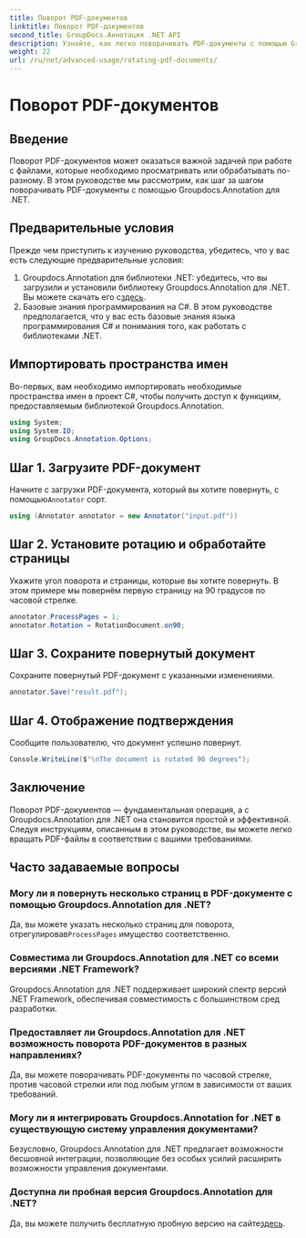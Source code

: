 ```yaml
---
title: Поворот PDF-документов
linktitle: Поворот PDF-документов
second_title: GroupDocs.Аннотация .NET API
description: Узнайте, как легко поворачивать PDF-документы с помощью Groupdocs.Annotation для .NET. Повысьте эффективность управления документами.
weight: 22
url: /ru/net/advanced-usage/rotating-pdf-documents/
---
```


# Поворот PDF-документов

## Введение
Поворот PDF-документов может оказаться важной задачей при работе с файлами, которые необходимо просматривать или обрабатывать по-разному. В этом руководстве мы рассмотрим, как шаг за шагом поворачивать PDF-документы с помощью Groupdocs.Annotation для .NET.
## Предварительные условия
Прежде чем приступить к изучению руководства, убедитесь, что у вас есть следующие предварительные условия:
1.  Groupdocs.Annotation для библиотеки .NET: убедитесь, что вы загрузили и установили библиотеку Groupdocs.Annotation для .NET. Вы можете скачать его с[здесь](https://releases.groupdocs.com/annotation/net/).
2. Базовые знания программирования на C#. В этом руководстве предполагается, что у вас есть базовые знания языка программирования C# и понимания того, как работать с библиотеками .NET.

## Импортировать пространства имен
Во-первых, вам необходимо импортировать необходимые пространства имен в проект C#, чтобы получить доступ к функциям, предоставляемым библиотекой Groupdocs.Annotation.
```csharp
using System;
using System.IO;
using GroupDocs.Annotation.Options;
```
## Шаг 1. Загрузите PDF-документ
 Начните с загрузки PDF-документа, который вы хотите повернуть, с помощью`Annotator` сорт.
```csharp
using (Annotator annotator = new Annotator("input.pdf"))
```
## Шаг 2. Установите ротацию и обработайте страницы
Укажите угол поворота и страницы, которые вы хотите повернуть. В этом примере мы повернём первую страницу на 90 градусов по часовой стрелке.
```csharp
annotator.ProcessPages = 1;
annotator.Rotation = RotationDocument.on90;
```
## Шаг 3. Сохраните повернутый документ
Сохраните повернутый PDF-документ с указанными изменениями.
```csharp
annotator.Save("result.pdf");
```
## Шаг 4. Отображение подтверждения
Сообщите пользователю, что документ успешно повернут.
```csharp
Console.WriteLine($"\nThe document is rotated 90 degrees");
```

## Заключение
Поворот PDF-документов — фундаментальная операция, а с Groupdocs.Annotation для .NET она становится простой и эффективной. Следуя инструкциям, описанным в этом руководстве, вы можете легко вращать PDF-файлы в соответствии с вашими требованиями.
## Часто задаваемые вопросы
### Могу ли я повернуть несколько страниц в PDF-документе с помощью Groupdocs.Annotation для .NET?
 Да, вы можете указать несколько страниц для поворота, отрегулировав`ProcessPages` имущество соответственно.
### Совместима ли Groupdocs.Annotation для .NET со всеми версиями .NET Framework?
Groupdocs.Annotation для .NET поддерживает широкий спектр версий .NET Framework, обеспечивая совместимость с большинством сред разработки.
### Предоставляет ли Groupdocs.Annotation для .NET возможность поворота PDF-документов в разных направлениях?
Да, вы можете поворачивать PDF-документы по часовой стрелке, против часовой стрелки или под любым углом в зависимости от ваших требований.
### Могу ли я интегрировать Groupdocs.Annotation for .NET в существующую систему управления документами?
Безусловно, Groupdocs.Annotation для .NET предлагает возможности бесшовной интеграции, позволяющие без особых усилий расширить возможности управления документами.
### Доступна ли пробная версия Groupdocs.Annotation для .NET?
 Да, вы можете получить бесплатную пробную версию на сайте[здесь](https://releases.groupdocs.com/).